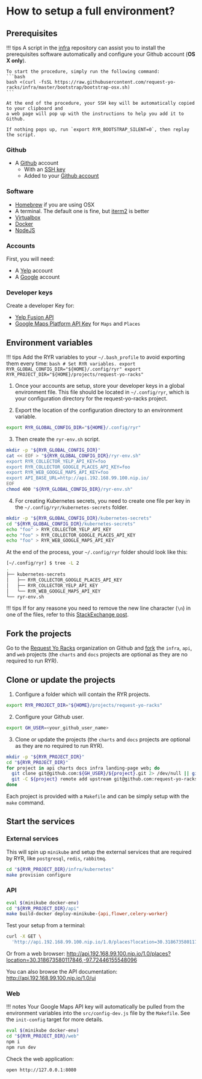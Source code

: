 # How to setup a full environment?

## Prerequisites

!!! tips
    A script in the
    [infra](https://github.com/request-yo-racks/infra/tree/master/bootstrap)
    repository can assist you to install the prerequisites software automatically and configure your Github account
    (**OS X only**).

    To start the procedure, simply run the following command:
    ```bash
    bash <(curl -fsSL https://raw.githubusercontent.com/request-yo-racks/infra/master/bootstrap/bootstrap-osx.sh)
    ```

    At the end of the procedure, your SSH key will be automatically copied to your clipboard and
    a web page will pop up with the instructions to help you add it to Github.

    If nothing pops up, run `export RYR_BOOTSTRAP_SILENT=0`, then replay the script.


### Github

* A [Github](github.com) account
    * With an [SSH key](https://help.github.com/articles/generating-a-new-ssh-key-and-adding-it-to-the-ssh-agent/)
    * Added to your [Github account](https://help.github.com/articles/adding-a-new-ssh-key-to-your-github-account/)

### Software

* [Homebrew](https://brew.sh/) if you are using OSX
* A terminal. The default one is fine, but [iterm2](https://iterm2.com/) is better
* [Virtualbox](https://www.virtualbox.org/)
* [Docker](https://docs.docker.com/docker-for-mac/install/)
* [NodeJS](https://nodejs.org/en/)

### Accounts

First, you will need:

* A [Yelp](https://www.yelp.com/signup) account
* A [Google](https://accounts.google.com/SignUp) account

### Developer keys

Create a developer Key for:

* [Yelp Fusion API](https://www.yelp.com/developers/v3/manage_app)
* [Google Maps Platform API Key](https://cloud.google.com/maps-platform/) for `Maps` and `Places`

## Environment variables

!!! tips
    Add the RYR variables to your `~/.bash_profile` to avoid exporting them every time:
    ```bash
    # Set RYR variables.
    export RYR_GLOBAL_CONFIG_DIR="${HOME}/.config/ryr"
    export RYR_PROJECT_DIR="${HOME}/projects/request-yo-racks"
    ```

1. Once your accounts are setup, store your developer keys in a global environment file. This file should be located in
`~/.config/ryr`, which is your configuration directory for the request-yo-racks project.

2. Export the location of the configuration directory to an environment variable.
```bash
export RYR_GLOBAL_CONFIG_DIR="${HOME}/.config/ryr"
```

3. Then create the `ryr-env.sh` script.
``` bash
mkdir -p "${RYR_GLOBAL_CONFIG_DIR}"
cat << EOF > "${RYR_GLOBAL_CONFIG_DIR}/ryr-env.sh"
export RYR_COLLECTOR_YELP_API_KEY=foo
export RYR_COLLECTOR_GOOGLE_PLACES_API_KEY=foo
export RYR_WEB_GOOGLE_MAPS_API_KEY=foo
export API_BASE_URL=http://api.192.168.99.100.nip.io/
EOF
chmod 400 "${RYR_GLOBAL_CONFIG_DIR}/ryr-env.sh"
```

4. For creating Kubernetes secrets, you need to create one file per key in the `~/.config/ryr/kubernetes-secrets` folder.
```bash
mkdir -p "${RYR_GLOBAL_CONFIG_DIR}/kubernetes-secrets"
cd "${RYR_GLOBAL_CONFIG_DIR}/kubernetes-secrets"
echo "foo" > RYR_COLLECTOR_YELP_API_KEY
echo "foo" > RYR_COLLECTOR_GOOGLE_PLACES_API_KEY
echo "foo" > RYR_WEB_GOOGLE_MAPS_API_KEY
```

At the end of the process, your `~/.config/ryr` folder should look like this:
```bash
[~/.config/ryr] $ tree -L 2
.
├── kubernetes-secrets
│   ├── RYR_COLLECTOR_GOOGLE_PLACES_API_KEY
│   ├── RYR_COLLECTOR_YELP_API_KEY
│   └── RYR_WEB_GOOGLE_MAPS_API_KEY
└── ryr-env.sh
```

!!! tips
    If for any reasone you need to remove the new line character (`\n`) in one of the files, refer to this [StackExchange post](https://unix.stackexchange.com/a/254753).

## Fork the projects

Go to the [Request Yo Racks](https://github.com/request-yo-racks) organization on Github and
[fork](https://help.github.com/articles/fork-a-repo/) the `infra`, `api`, and `web` projects (the `charts` and `docs` projects are optional as they are no required to run RYR).


## Clone or update the projects

1. Configure a folder which will contain the RYR projects.
```bash
export RYR_PROJECT_DIR="${HOME}/projects/request-yo-racks"
```

2. Configure your Github user.
```bash
export GH_USER=<your_github_user_name>
```

3. Clone or update the projects (the `charts` and `docs` projects are optional as they are no required to run RYR).
``` bash
mkdir -p "${RYR_PROJECT_DIR}"
cd "${RYR_PROJECT_DIR}"
for project in api charts docs infra landing-page web; do
  git clone git@github.com:${GH_USER}/${project}.git 2> /dev/null || git -C ${project}/ pull upstream master;
  git -C ${project} remote add upstream git@github.com:request-yo-racks/${project}.git 2> /dev/null;
done
```

Each project is provided with a `Makefile` and can be simply setup with the `make` command.

## Start the services

### External services

This will spin up `minikube` and setup the external services that are required by RYR, like `postgresql`, `redis`,
`rabbitmq`.

```bash
cd "${RYR_PROJECT_DIR}/infra/kubernetes"
make provision configure
```

### API

```bash
eval $(minikube docker-env)
cd "${RYR_PROJECT_DIR}/api"
make build-docker deploy-minikube-{api,flower,celery-worker}
```

Test your setup from a terminal:
```bash
curl -X GET \
  'http://api.192.168.99.100.nip.io/1.0/places?location=30.318673580117846,-97.72446155548096'
```
Or from a web browser:
<http://api.192.168.99.100.nip.io/1.0/places?location=30.318673580117846,-97.72446155548096>

You can also browse the API documentation:
<http://api.192.168.99.100.nip.io/1.0/ui>

### Web

!!! notes
    Your Google Maps API key will automatically be pulled from the environment variables into the `src/config-dev.js`
    file by the `Makefile`. See the `init-config` target for more details.

```bash
eval $(minikube docker-env)
cd "${RYR_PROJECT_DIR}/web"
npm i
npm run dev
```

Check the web application:
```bash
open http://127.0.0.1:8080
```
